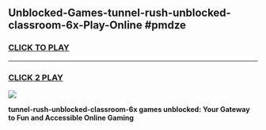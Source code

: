 
## Unblocked-Games-tunnel-rush-unblocked-classroom-6x-Play-Online #pmdze
<h3>
<a href="https://news.freeplayer.one?title=tunnel-rush-unblocked-classroom-6x&ref=3">CLICK TO PLAY</a></h3>
<hr>

<h3>
<a href="https://news.freeplayer.one?title=tunnel-rush-unblocked-classroom-6x&ref=3">CLICK 2 PLAY</a>
  
</h3>

<a href="https://news.freeplayer.one?title=tunnel-rush-unblocked-classroom-6x&ref=3"><img src="https://clearcache.store/games.png"></a>


**tunnel-rush-unblocked-classroom-6x games unblocked: Your Gateway to Fun and Accessible Online Gaming**
